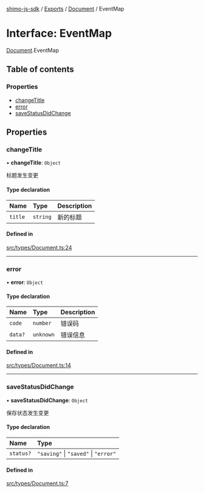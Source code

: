 [shimo-js-sdk](../README.md) / [Exports](../modules.md) / [Document](../modules/Document.md) / EventMap

# Interface: EventMap

[Document](../modules/Document.md).EventMap

## Table of contents

### Properties

- [changeTitle](Document.EventMap.md#changetitle)
- [error](Document.EventMap.md#error)
- [saveStatusDidChange](Document.EventMap.md#savestatusdidchange)

## Properties

### changeTitle

• **changeTitle**: `Object`

标题发生变更

#### Type declaration

| Name | Type | Description |
| :------ | :------ | :------ |
| `title` | `string` | 新的标题 |

#### Defined in

[src/types/Document.ts:24](https://github.com/shimohq/shimo-js-sdk/blob/28322b5/src/types/Document.ts#L24)

___

### error

• **error**: `Object`

#### Type declaration

| Name | Type | Description |
| :------ | :------ | :------ |
| `code` | `number` | 错误码 |
| `data?` | `unknown` | 错误信息 |

#### Defined in

[src/types/Document.ts:14](https://github.com/shimohq/shimo-js-sdk/blob/28322b5/src/types/Document.ts#L14)

___

### saveStatusDidChange

• **saveStatusDidChange**: `Object`

保存状态发生变更

#### Type declaration

| Name | Type |
| :------ | :------ |
| `status?` | ``"saving"`` \| ``"saved"`` \| ``"error"`` |

#### Defined in

[src/types/Document.ts:7](https://github.com/shimohq/shimo-js-sdk/blob/28322b5/src/types/Document.ts#L7)
